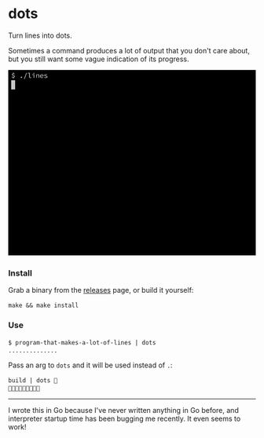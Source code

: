 # dots

Turn lines into dots.

Sometimes a command produces a lot of output that you don't care about,
but you still want some vague indication of its progress.

![demo](demo.gif)

### Install

Grab a binary from the [releases](https://github.com/minrk/dots/releases) page, or build it yourself:

    make && make install

### Use

    $ program-that-makes-a-lot-of-lines | dots
    ..............

Pass an arg to `dots` and it will be used instead of `.`:

    build | dots 💩
    💩💩💩💩💩💩💩💩💩

---

I wrote this in Go because I've never written anything in Go before, and interpreter startup time has been bugging me recently. It even seems to work!
